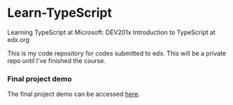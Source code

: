 # Learn-TypeScript
Learning TypeScript at Microsoft: DEV201x Introduction to TypeScript at edx.org

This is my code repository for codes submitted to edx. This will be a private repo until I've finished the course.


### Final project demo
The final project demo can be accessed [here](http://kenrick95.org/famousPainter/).
